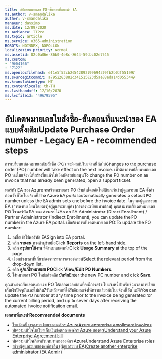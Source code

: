 ```yaml
---
title: อัปเดตหมายเลข PO-ขั้นตอนที่แนะนำ EA
ms.author: v-smandalika
author: v-smandalika
manager: dansimp
ms.date: 12/09/2020
ms.audience: ITPro
ms.topic: article
ms.service: o365-administration
ROBOTS: NOINDEX, NOFOLLOW
localization_priority: Normal
ms.assetid: 82c0a06e-86b0-4e8c-8644-59cbc02e7645
ms.custom:
- "9004166"
- "7322"
ms.openlocfilehash: ef1e5f52cb26542892199694309fb2b0df551997
ms.sourcegitcommit: a7952283882d341515623d5ae58eda14d0553449
ms.translationtype: MT
ms.contentlocale: th-TH
ms.lasthandoff: 12/10/2020
ms.locfileid: "49679595"
---
```

# <a name="update-purchase-order-number---legacy-ea---recommended-steps"></a><span data-ttu-id="9a886-102">อัปเดตหมายเลขใบสั่งซื้อ-ขั้นตอนที่แนะนำของ EA แบบดั้งเดิม</span><span class="sxs-lookup"><span data-stu-id="9a886-102">Update Purchase Order number - Legacy EA - recommended steps</span></span>

<span data-ttu-id="9a886-103">การเปลี่ยนแปลงหมายเลขใบสั่งซื้อ (PO) จะมีผลกับใบแจ้งหนี้ถัดไป</span><span class="sxs-lookup"><span data-stu-id="9a886-103">Changes to the purchase order (PO) number will take effect on the next invoice.</span></span> <span data-ttu-id="9a886-104">เมื่อต้องการเปลี่ยนหมายเลข PO บนใบแจ้งหนี้ที่สร้างขึ้นแล้วให้เปิดบัตรสนับสนุน</span><span class="sxs-lookup"><span data-stu-id="9a886-104">To change the PO number on an invoice that has already been generated, open a support ticket.</span></span> 

<span data-ttu-id="9a886-105">พอร์ทัล EA ของ Azure จะสร้างหมายเลข PO เริ่มต้นโดยอัตโนมัติยกเว้นว่าผู้ดูแลระบบ EA ตั้งค่าก่อนวันที่ในใบแจ้งหนี้</span><span class="sxs-lookup"><span data-stu-id="9a886-105">The Azure EA portal automatically generates a default PO number unless the EA admin sets one before the invoice date.</span></span> <span data-ttu-id="9a886-106">ในฐานะผู้ดูแลระบบ EA (การลงทะเบียนโดยตรง)/ผู้ดูแลระบบคู่ค้า (การลงทะเบียนทางอ้อม) คุณสามารถอัปเดตหมายเลข PO ในพอร์ทัล EA ของ Azure ได้</span><span class="sxs-lookup"><span data-stu-id="9a886-106">As an EA Administrator (Direct Enrollment) / Partner Administrator (Indirect Enrollment), you can update the PO number in the Azure EA portal.</span></span> <span data-ttu-id="9a886-107">เมื่อต้องการอัปเดตหมายเลข PO:</span><span class="sxs-lookup"><span data-stu-id="9a886-107">To update the PO number:</span></span>

1. <span data-ttu-id="9a886-108">ลงชื่อเข้าใช้พอร์ทัล EA</span><span class="sxs-lookup"><span data-stu-id="9a886-108">Sign into EA portal.</span></span>
2. <span data-ttu-id="9a886-109">คลิก **รายงาน** ทางด้านซ้ายมือ</span><span class="sxs-lookup"><span data-stu-id="9a886-109">Click **Reports** on the left-hand side.</span></span>
3. <span data-ttu-id="9a886-110">คลิก **สรุปการใช้งาน** ที่ด้านบนของหน้า</span><span class="sxs-lookup"><span data-stu-id="9a886-110">Click **Usage Summary** at the top of the page.</span></span>
4. <span data-ttu-id="9a886-111">เลือกช่วงเวลาที่เกี่ยวข้องจากรายการดรอปดาวน์</span><span class="sxs-lookup"><span data-stu-id="9a886-111">Select the relevant period from the drop-down list.</span></span>
5. <span data-ttu-id="9a886-112">คลิก **ดู/แก้ไขหมายเลข PO**</span><span class="sxs-lookup"><span data-stu-id="9a886-112">Click **View/Edit PO Numbers**.</span></span>
6. <span data-ttu-id="9a886-113">ใส่หมายเลข PO ใหม่แล้วคลิก **บันทึก**</span><span class="sxs-lookup"><span data-stu-id="9a886-113">Enter the new PO number and click **Save**.</span></span>

<span data-ttu-id="9a886-114">คุณสามารถอัพเดตหมายเลข PO ได้ตลอดเวลาก่อนที่จะมีการสร้างใบแจ้งหนี้สำหรับช่วงเวลาการเรียกเก็บเงินปัจจุบันและไม่เกิน7วันหลังจากที่ได้รับอีเมลแจ้งให้ทราบเกี่ยวกับใบแจ้งหนี้อัตโนมัติ</span><span class="sxs-lookup"><span data-stu-id="9a886-114">You can update the PO number at any time prior to the invoice being generated for the current billing period, and up to seven days after receiving the automated invoice notification email.</span></span> 

<span data-ttu-id="9a886-115">**เอกสารที่แนะนำ**</span><span class="sxs-lookup"><span data-stu-id="9a886-115">**Recommended documents**</span></span>

- [<span data-ttu-id="9a886-116">ใบแจ้งหนี้การลงทะเบียนขององค์กร Azure</span><span class="sxs-lookup"><span data-stu-id="9a886-116">Azure enterprise enrollment invoices</span></span>](https://docs.microsoft.com/azure/cost-management-billing/manage/ea-portal-enrollment-invoices) 
- [<span data-ttu-id="9a886-117">ทำความเข้าใจใบเรียกเก็บเงินข้อตกลงองค์กร Azure ของคุณ</span><span class="sxs-lookup"><span data-stu-id="9a886-117">Understand your Azure Enterprise Agreement bill</span></span>](https://docs.microsoft.com/azure/cost-management-billing/understand/review-enterprise-agreement-bill)  
- [<span data-ttu-id="9a886-118">ทำความเข้าใจเกี่ยวกับบทบาทขององค์กร Azure</span><span class="sxs-lookup"><span data-stu-id="9a886-118">Understand Azure Enterprise roles</span></span>](https://docs.microsoft.com/azure/cost-management-billing/manage/understand-ea-roles#add-a-new-enterprise-administrator) 
- [<span data-ttu-id="9a886-119">สร้างผู้ดูแลระบบขององค์กรอื่น (ผู้ดูแลระบบ EA)</span><span class="sxs-lookup"><span data-stu-id="9a886-119">Create another enterprise administrator (EA Admin)</span></span>](https://docs.microsoft.com/azure/cost-management-billing/manage/ea-portal-administration#create-another-enterprise-administrator)
